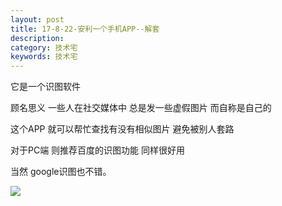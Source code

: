 ```yaml
---
layout: post
title: 17-8-22-安利一个手机APP--解套
description: 
category: 技术宅
keywords: 技术宅
---
```


它是一个识图软件

顾名思义 一些人在社交媒体中 总是发一些虚假图片 而自称是自己的

这个APP 就可以帮忙查找有没有相似图片 避免被别人套路

对于PC端 则推荐百度的识图功能 同样很好用

当然 google识图也不错。

![](https://timgsa.baidu.com/timg?image&quality=80&size=b9999_10000&sec=1503382435330&di=d259c441536db28c99f12591ac031648&imgtype=0&src=http%3A%2F%2Fpic2.orsoon.com%2F2016%2F1227%2F20161227102940451.png)